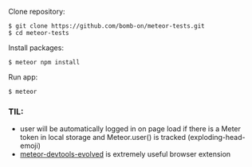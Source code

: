 Clone repository:

```shell
$ git clone https://github.com/bomb-on/meteor-tests.git
$ cd meteor-tests
```

Install packages:

```shell
$ meteor npm install
```

Run app:

```shell
$ meteor
```

### TIL:
- user will be automatically logged in on page load if there is a Meter token in local storage and Meteor.user() is tracked (exploding-head-emoji)
- [meteor-devtools-evolved](https://chromewebstore.google.com/detail/meteor-devtools-evolved/ibniinmoafhgbifjojidlagmggecmpgf?hl=en) is extremely useful browser extension
